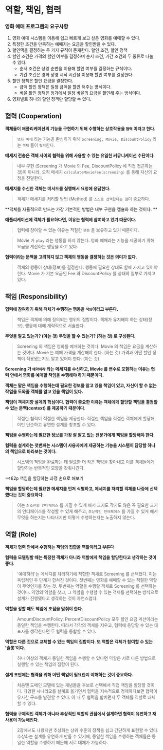 # 역할, 책임, 협력

### 영화 예매 프로그램의 요구사항
1. 영화 예매 시스템을 이용해 쉽고 빠르게 보고 싶은 영화를 예매할 수 있다.
2. 특정한 조건을 만족하는 예매자는 요금을 할인받을 수 있다.
3. 할인액을 결정하는 두 가지 규칙이 존재한다. 할인 조건, 할인 정책
4. 할인 조건은 가격의 할인 여부를 결정하며 순서 조건, 기간 조건의 두 종류로 나눌 수 있다.
	- 순서 조건은 상영 순번을 이용해 할인 여부를 결정하는 규칙이다.
	- 기간 조건은 영화 상영 시작 시간을 이용해 할인 여부를 결정한다.
5. 할인 정책은 할인 요금을 결정한다.
	- 금액 할인 정책은 일정 금액을 할인 해주는 방식이다.
	- 비율 할인 정책은 정가에서 일정 비율의 요금을 할인해 주는 방식이다.
6. 영화별로 하나의 할인 정책만 할당할 수 있다.


## 협력 (Cooperation)

**객체들이 애플리케이션의 기능을 구현하기 위해 수행하는 상호작용을 `협력` 이라고 한다.**

> `영화 예매` 라는 기능을 완성하기 위해 `Screening, Movie, DiscountPolicy` 라는 `객체` 들이 `협력`한다.


**메세지 전송은 객체 사이의 협력을 위해 사용할 수 있는 유일한 커뮤니케이션 수단이다.**

> 내부 구현 (Screening 가 Movie 의 Fee, DiscountPolicy 에 직접 접근하는 것)이 아니라, 오직 메세지 `calculateMovieFee(screening)` 를 통해 자신의 요청을 전달한다.

**메세지를 수신한 객체는 메서드를 실행해서 요청에 응답한다.**

> 객체가 메세지를 처리할 방법 (Method) 를 `스스로 선택한다는 점`이 중요하다.

**객체를 자율적으로 만드는 가장 기본적인 방법은 내부 구현을 캡슐화 하는 것이다. **

**애플리케이션에 객체가 필요하다면, 이유는 협력에 참여하고 있기 때문이다.**

> 협력에 참여할 수 있는 이유는 적절한 `행동` 을 보유하고 있기 때문이다.

> Movie 가 `play` 라는 행동을 하지 않는다. 영화 예매라는 기능을 제공하기 위해 요금을 계산하는 행동을 하고 있다.

**협력이라는 문맥을 고려하지 않고 객체의 행동을 결정하는 것은 의미가 없다.**

> 객체의 행동이 상태(정보)를 결정한다. 행동에 필요한 상태도 함께 가지고 있어야 한다. Movie 가 기본 요금인 Fee 와 DiscountPolicy 를 상태의 일부로 가지고 있다.


## 책임 (Responsibility)

**협력에 참여하기 위해 객체가 수행하는 행동을 `책임`이라고 부른다.**

> 책임은 객체에 의해 정의되는 행위의 집합이다. 객체가 유지해야 하는 상태(정보), 행동에 대해 개략적으로 서술한다.

**무엇을 알고 있는가? (아는 것) 무엇을 할 수 있는가? (하는 것) 로 구성된다.**

> Screening 의 책임은 영화를 예매하는 것이다. Movie 의 책임은 요금을 계산하는 것이다.
> Movie 는 예매 가격을 계산해야 한다. (하는 것) 가격과 어떤 할인 정책이 적용됐는지도 알고 있어야 한다. (아는 것)

**Screening 가 `예약하라` 라는 메세지를 수신하고, Movie 를 변수로 포함하는 이유는 협력 안에서 영화를 예매할 책임을 수행해야 하기 때문이다.**

**객체는 맡은 책임을 수행하는데 필요한 정보를 알고 있을 책임이 있고, 자신이 할 수 없는 작업을 도와줄 객체를 알고 있을 책임이 있다.**

**책임이 객체지향 설계의 핵심이다. 협력이 중요한 이유는 객체에게 할당할 책임을 결정할 수 있는 문맥(context) 를 제공하기 때문이다.**

> 적절한 협력이 적절한 책임을 제공한다. 적절한 책임을 적절한 객체에게 할당해야만 단순하고 유연한 설계를 창조할 수 있다.

**책임을 수행하는데 필요한 정보를 가장 잘 알고 있는 전문가에게 책임을 할당해야 한다.**

**협력을 설계하는 첫번째는 시스템이 사용자에게 제공하는 기능을 시스템이 담당할 하나의 책임으로 바라보는 것이다.**

> 시스템의 책임을 완료하는 데 필요한 더 작은 책임을 찾아내고 이를 객체들에게 할당하는 반복적인 모양을 갖춰나간다.

==>82p 책임을 할당하는 과정 손으로 해보기

**책임을 할당하는데 필요한 메세지를 먼저 식별하고, 메세지를 처리할 객체를 나중에 선택했다는 것이 중요하다.**

> 이는 `최소한의 인터페이스` 를 가질 수 있게 해서 크지도 작지도 않은 꼭 필요한 크기의 인터페이스를 작성할 수 있게 해주고, `추상적인 인터페이스` 를 가질 수 있게 해서 무엇을 하는지는 나타내지만 어떻게 수행하는지는 노출하지 않는다.


## 역할 (Role)

**객체가 협력 안에서 수행하는 책임의 집합을 역할이라고 부른다**

**협력을 모델링할 때는 특정한 객체가 아니라 역할에게 책임을 할당한다고 생각하는 것이 좋다.**

> '예매하라'는 메세지를 처리하기에 적합한 객체로 Screening 를 선택했다.
> 이는 독립적인 두 단계가 합쳐진 것이다. 첫번째는 영화를 예매할 수 있는 적절한 역할이 무엇인가를 찾는 것. 두번째는 역할을 수행할 객체로 Screening 를 선택하는 것이다.
> 익명의 역할을 찾고, 그 역할을 수행할 수 있는 객체를 선택하는 방식으로 설계가 진행됐다고 생각하는 것이 자연스럽다.

**역할을 정할 때도 책임에 초점을 맞춰야 한다.**
> AmountDiscountPolicy, PercentDiscountPolicy 모두 할인 요금 계산이라는 동일한 책임을 수행한다. 따라서 각각의 객체를 지우고, 협력에 응답할 수 있는 대표자를 생각한다면 두 협력을 통합할 수 있다.

**역할은 다른 것으로 교체할 수 있는 책임의 집합이다. 또 역할은 객체가 참여할 수 있는 '슬롯'이다.**

> 하나 이상의 객체가 동일한 책임을 수행할 수 있다면 역할은 서로 다른 방법으로 실행할 수 있는 책임의 집합이 된다.

**설계 초반에는 협력을 위해 어떤 책임이 필요한지 이해하는 것이 중요하다.**

> 처음엔 도메인 모델에 있는 개념들을 후보로 선택해서 직접 책임을 할당할 것이다. 다양한 시나리오를 설계로 옮기면서 협력을 지속적으로 정제하다보면 협력이 유사한 구조를 발견할 수 있다. 이 때 두 협력을 합치면서 두 객체를 역할로 대체할 수 있다.

**협력을 구체적인 객체가 아니라 추상적인 역할의 관점에서 설계하면 협력이 유연하고 재사용이 가능해진다.**

> 2장에서도 나왔지만 추상화는 상위 수준의 정책을 쉽고 간단하게 표현할 수 있다.
> 추상화는 설계를 유연하게 만들 수 있기에, 동일한 책임을 수행하는 객체들은 동일한 역할을 수행하기 때문에 서로 대체가 가능하다.

